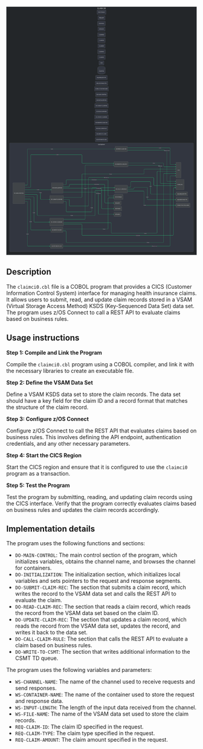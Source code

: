 ![Alt text](./claimci0.cbl.md.svg)

## Description

The `claimci0.cbl` file is a COBOL program that provides a CICS (Customer Information Control System) interface for managing health insurance claims. It allows users to submit, read, and update claim records stored in a VSAM (Virtual Storage Access Method) KSDS (Key-Sequenced Data Set) data set. The program uses z/OS Connect to call a REST API to evaluate claims based on business rules.


## Usage instructions


**Step 1: Compile and Link the Program**

Compile the `claimci0.cbl` program using a COBOL compiler, and link it with the necessary libraries to create an executable file.

**Step 2: Define the VSAM Data Set**

Define a VSAM KSDS data set to store the claim records. The data set should have a key field for the claim ID and a record format that matches the structure of the claim record.

**Step 3: Configure z/OS Connect**

Configure z/OS Connect to call the REST API that evaluates claims based on business rules. This involves defining the API endpoint, authentication credentials, and any other necessary parameters.

**Step 4: Start the CICS Region**

Start the CICS region and ensure that it is configured to use the `claimci0` program as a transaction.

**Step 5: Test the Program**

Test the program by submitting, reading, and updating claim records using the CICS interface. Verify that the program correctly evaluates claims based on business rules and updates the claim records accordingly.


## Implementation details


The program uses the following functions and sections:

* `DO-MAIN-CONTROL`: The main control section of the program, which initializes variables, obtains the channel name, and browses the channel for containers.
* `DO-INITIALIZATION`: The initialization section, which initializes local variables and sets pointers to the request and response segments.
* `DO-SUBMIT-CLAIM-REC`: The section that submits a claim record, which writes the record to the VSAM data set and calls the REST API to evaluate the claim.
* `DO-READ-CLAIM-REC`: The section that reads a claim record, which reads the record from the VSAM data set based on the claim ID.
* `DO-UPDATE-CLAIM-REC`: The section that updates a claim record, which reads the record from the VSAM data set, updates the record, and writes it back to the data set.
* `DO-CALL-CLAIM-RULE`: The section that calls the REST API to evaluate a claim based on business rules.
* `DO-WRITE-TO-CSMT`: The section that writes additional information to the CSMT TD queue.

The program uses the following variables and parameters:

* `WS-CHANNEL-NAME`: The name of the channel used to receive requests and send responses.
* `WS-CONTAINER-NAME`: The name of the container used to store the request and response data.
* `WS-INPUT-LENGTH`: The length of the input data received from the channel.
* `WS-FILE-NAME`: The name of the VSAM data set used to store the claim records.
* `REQ-CLAIM-ID`: The claim ID specified in the request.
* `REQ-CLAIM-TYPE`: The claim type specified in the request.
* `REQ-CLAIM-AMOUNT`: The claim amount specified in the request.



